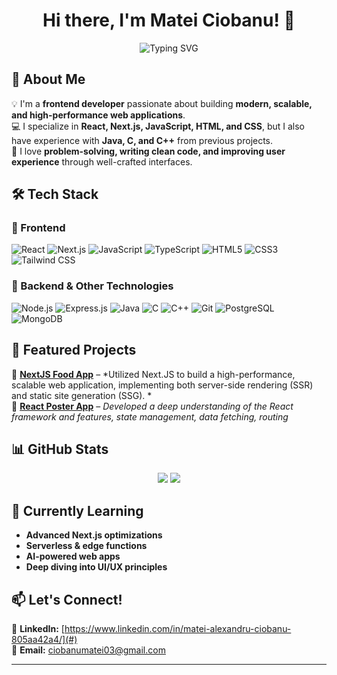 <h1 align="center">Hi there, I'm Matei Ciobanu! 👋</h1>

<p align="center">
  <img src="https://readme-typing-svg.herokuapp.com?font=Fira+Code&duration=3000&pause=1000&color=00C2FF&center=true&width=435&lines=Frontend+Developer;React+%7C+Next.js+%7C+JavaScript;Passionate+about+building+beautiful+UIs" alt="Typing SVG" />
</p>

## 🚀 About Me
💡 I'm a **frontend developer** passionate about building **modern, scalable, and high-performance web applications**.  
💻 I specialize in **React, Next.js, JavaScript, HTML, and CSS**, but I also have experience with **Java, C, and C++** from previous projects.  
🎯 I love **problem-solving, writing clean code, and improving user experience** through well-crafted interfaces.  

## 🛠️ Tech Stack
### 🌟 Frontend
![React](https://img.shields.io/badge/React-20232A?style=for-the-badge&logo=react&logoColor=61DAFB)
![Next.js](https://img.shields.io/badge/Next.js-000000?style=for-the-badge&logo=nextdotjs&logoColor=white)
![JavaScript](https://img.shields.io/badge/JavaScript-F7DF1E?style=for-the-badge&logo=javascript&logoColor=black)
![TypeScript](https://img.shields.io/badge/TypeScript-3178C6?style=for-the-badge&logo=typescript&logoColor=white)
![HTML5](https://img.shields.io/badge/HTML5-E34F26?style=for-the-badge&logo=html5&logoColor=white)
![CSS3](https://img.shields.io/badge/CSS3-1572B6?style=for-the-badge&logo=css3&logoColor=white)
![Tailwind CSS](https://img.shields.io/badge/TailwindCSS-38B2AC?style=for-the-badge&logo=tailwind-css&logoColor=white)

### 🔹 Backend & Other Technologies
![Node.js](https://img.shields.io/badge/Node.js-43853D?style=for-the-badge&logo=node.js&logoColor=white)
![Express.js](https://img.shields.io/badge/Express.js-000000?style=for-the-badge&logo=express&logoColor=white)
![Java](https://img.shields.io/badge/Java-ED8B00?style=for-the-badge&logo=java&logoColor=white)
![C](https://img.shields.io/badge/C-00599C?style=for-the-badge&logo=c&logoColor=white)
![C++](https://img.shields.io/badge/C++-00599C?style=for-the-badge&logo=c%2B%2B&logoColor=white)
![Git](https://img.shields.io/badge/Git-F05032?style=for-the-badge&logo=git&logoColor=white)
![PostgreSQL](https://img.shields.io/badge/PostgreSQL-336791?style=for-the-badge&logo=postgresql&logoColor=white)
![MongoDB](https://img.shields.io/badge/MongoDB-47A248?style=for-the-badge&logo=mongodb&logoColor=white)

## 📌 Featured Projects
🔹 **[NextJS Food App](#)** – *Utilized Next.JS to build a high-performance, scalable web
application, implementing both server-side rendering (SSR) and
static site generation (SSG). *  
🔹 **[React Poster App](#)** – *Developed a deep understanding of the React framework and features, state management, data fetching, routing*  

## 📊 GitHub Stats
<p align="center">
  <img src="https://github-readme-stats.vercel.app/api?username=ciobanumatei03&show_icons=true&theme=radical&hide_border=true" />
  <img src="https://github-readme-streak-stats.herokuapp.com/?user=ciobanumatei03&theme=radical&hide_border=true" />
</p>

## 🌱 Currently Learning
- **Advanced Next.js optimizations**
- **Serverless & edge functions**
- **AI-powered web apps**
- **Deep diving into UI/UX principles**

## 📫 Let's Connect!
💼 **LinkedIn:** [https://www.linkedin.com/in/matei-alexandru-ciobanu-805aa42a4/](#)    
📧 **Email:** [ciobanumatei03@gmail.com](#)  

---
